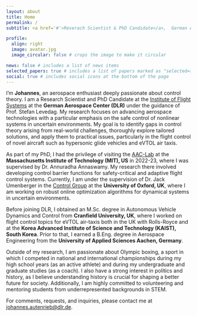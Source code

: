 ```yaml
---
layout: about
title: Home
permalink: /
subtitle: <a href='#'>Reserach Scientist & PhD Candidate</a>,  German Aerospace Center (DLR).

profile:
  align: right
  image: avatar.jpg
  image_circular: false # crops the image to make it circular

news: false # includes a list of news items
selected_papers: true # includes a list of papers marked as "selected={true}"
social: true # includes social icons at the bottom of the page
---
```


I’m  **Johannes**, an aerospace enthusiast deeply passionate about control theory. I am a Research Scientist and PhD Candidate at the [Institute of Flight Systems](https://www.dlr.de/en/ft) at the **German Aerospace Center (DLR)** under the guidance of Prof. Stefan Levedag. My research focuses on advancing aerospace technologies with a particular emphasis on the safe control of nonlinear systems in uncertain environments. My goal is to identify gaps in control theory arising from real-world challenges, thoroughly explore tailored solutions, and apply them to practical issues, particularly in the flight control of novel aircraft such as hypersonic glide vehicles and eVTOL air taxis.

As part of my PhD, I had the privilege of visiting the [AAC-Lab](http://aaclab.mit.edu/index.php) at the **Massachusetts Institute of Technology (MIT), US** in 2022-23, where I was supervised by Dr. Annuradha Annaswamy. My research there involved developing control barrier functions for safety-critical and adaptive flight control systems. Currently, I am under the supervision of Dr. Jack Umenberger in the [Control Group](https://eng.ox.ac.uk/control/) at the **University of Oxford, UK**, where I am working on robust online optimization algorithms for dynamical systems in uncertain environments.

Before joining DLR, I obtained an M.Sc. degree in Autonomous Vehicle Dynamics and Control from **Cranfield University, UK**, where I worked on flight control topics for eVTOL air-taxis both in the UK with Rolls-Royce and at the **Korea Advanced Institute of Science and Technology (KAIST), South Korea**. Prior to that, I earned a B.Eng. degree in Aerospace Engineering from the **University of Applied Sciences Aachen, Germany**.

Outside of my research, I am passionate about Olympic boxing, a sport in which I competed in national and international championships during my high school years (as an active athlete) and during my undergraduate and graduate studies (as a coach). I also have a strong interest in politics and history, as I believe understanding history is crucial for shaping a better future for society. Additionally, I am highly committed to volunteering and mentoring students from underrepresented backgrounds in STEM.

For comments, requests, and inquiries, please contact me at <johannes.autenrieb@dlr.de>.
